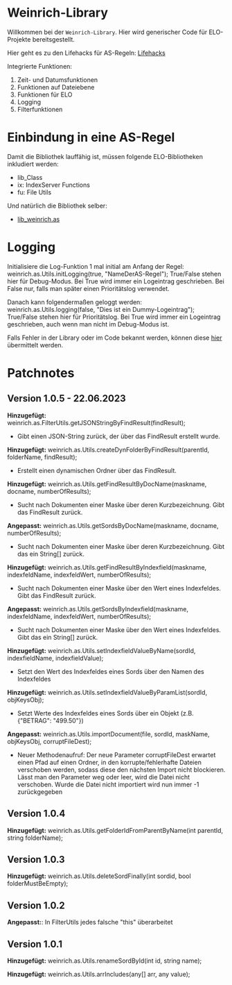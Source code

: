 # Weinrich-Library

Willkommen bei der `Weinrich-Library`. Hier wird generischer Code für ELO-Projekte bereitsgestellt.

Hier geht es zu den Lifehacks für AS-Regeln: [Lifehacks](./Lifehacks.md)

Integrierte Funktionen:

1. Zeit- und Datumsfunktionen
2. Funktionen auf Dateiebene
3. Funktionen für ELO
4. Logging
5. Filterfunktionen

# Einbindung in eine AS-Regel

Damit die Bibliothek lauffähig ist, müssen folgende ELO-Bibliotheken inkludiert werden:

- lib_Class
- ix: IndexServer Functions
- fu: File Utils

Und natürlich die Bibliothek selber:

- <a href="https://ekweinrich.github.io/Weinrich-Library/lib_weinrich.as.js.html">lib_weinrich.as</a>

# Logging

Initialisiere die Log-Funktion 1 mal initial am Anfang der Regel:
weinrich.as.Utils.initLogging(true, "NameDerAS-Regel");
True/False stehen hier für Debug-Modus. Bei True wird immer ein Logeintrag geschrieben. Bei False nur, falls man später einen Prioritätslog verwendet.

Danach kann folgendermaßen geloggt werden:
weinrich.as.Utils.logging(false, "Dies ist ein Dummy-Logeintrag");
True/False stehen hier für Prioritätslog. Bei True wird immer ein Logeintrag geschrieben, auch wenn man nicht im Debug-Modus ist.


Falls Fehler in der Library oder im Code bekannt werden, können diese <a href="https://github.com/ekWeinrich/Weinrich-Library/issues">hier</a> 
übermittelt werden.

# Patchnotes

## Version 1.0.5 - 22.06.2023

**Hinzugefügt:** weinrich.as.FilterUtils.getJSONStringByFindResult(findResult);
- Gibt einen JSON-String zurück, der über das FindResult erstellt wurde.

**Hinzugefügt:** weinrich.as.Utils.createDynFolderByFindResult(parentId, folderName, findResult);
- Erstellt einen dynamischen Ordner über das FindResult.

**Hinzugefügt:** weinrich.as.Utils.getFindResultByDocName(maskname, docname, numberOfResults);
- Sucht nach Dokumenten einer Maske über deren Kurzbezeichnung. Gibt das FindResult zurück.

**Angepasst:** weinrich.as.Utils.getSordsByDocName(maskname, docname, numberOfResults);
- Sucht nach Dokumenten einer Maske über deren Kurzbezeichnung. Gibt das ein String[] zurück.

**Hinzugefügt:** weinrich.as.Utils.getFindResultByIndexfield(maskname, indexfeldName, indexfeldWert, numberOfResults);
- Sucht nach Dokumenten einer Maske über den Wert eines Indexfeldes. Gibt das FindResult zurück.

**Angepasst:** weinrich.as.Utils.getSordsByIndexfield(maskname, indexfeldName, indexfeldWert, numberOfResults);
- Sucht nach Dokumenten einer Maske über den Wert eines Indexfeldes. Gibt das ein String[] zurück.

**Hinzugefügt:** weinrich.as.Utils.setIndexfieldValueByName(sordId, indexfieldName, indexfieldValue);
- Setzt den Wert des Indexfeldes eines Sords über den Namen des Indexfeldes

**Hinzugefügt:** weinrich.as.Utils.setIndexfieldValueByParamList(sordId, objKeysObj);
- Setzt Werte des Indexfeldes eines Sords über ein Objekt (z.B. {"BETRAG": "499.50"})

**Angepasst:** weinrich.as.Utils.importDocument(file, sordId, maskName, objKeysObj, corruptFileDest);
- Neuer Methodenaufruf: Der neue Parameter corruptFileDest erwartet einen Pfad auf einen Ordner, in den korrupte/fehlerhafte Dateien verschoben werden,
sodass diese den nächsten Import nicht blockieren. Lässt man den Parameter weg oder leer, wird die Datei nicht verschoben. Wurde die Datei nicht importiert wird nun immer -1 zurückgegeben

## Version 1.0.4

**Hinzugefügt:** weinrich.as.Utils.getFolderIdFromParentByName(int parentId, string folderName);

## Version 1.0.3

**Hinzugefügt:** weinrich.as.Utils.deleteSordFinally(int sordid, bool folderMustBeEmpty);

## Version 1.0.2

**Angepasst:**: In FilterUtils jedes falsche "this" überarbeitet

## Version 1.0.1

**Hinzugefügt:** weinrich.as.Utils.renameSordById(int id, string name);

**Hinzugefügt:** weinrich.as.Utils.arrIncludes(any[] arr, any value);